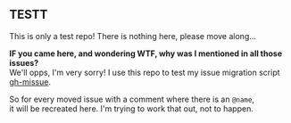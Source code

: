 ## TESTT

This is only a test repo! There is nothing here, please move along...

**IF you came here, and wondering WTF, why was I mentioned in all those issues?**  
We'll opps, I'm very sorry! I use this repo to test my issue migration 
script [gh-missue](https://github.com/E3V3A/gh-missue). 

So for every moved issue with a comment where there is an `@name`,  
it will be recreated here. I'm trying to work that out, not to happen. 


